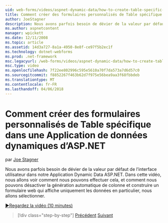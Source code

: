 ```yaml
---
uid: web-forms/videos/aspnet-dynamic-data/how-to-create-table-specific-custom-forms-in-an-aspnet-dynamic-data-application
title: Comment créer des formulaires personnalisés de Table spécifique dans une Application de données ASP.NET Dynamic | Documents Microsoft
author: JoeStagner
description: Nous avons parfois besoin de dévier de la valeur par défaut de l’interface utilisateur dans notre Application Dynamic Data ASP.NET. Dans cette vidéo, nous verrons comment nous pouvons effectuer cela, et comment nous pouvons désactiver...
ms.author: aspnetcontent
manager: wpickett
ms.date: 12/11/2008
ms.topic: article
ms.assetid: 14d3a727-8a1a-4950-8e8f-ce97f5b2ec1f
ms.technology: dotnet-webforms
ms.prod: .net-framework
msc.legacyurl: /web-forms/videos/aspnet-dynamic-data/how-to-create-table-specific-custom-forms-in-an-aspnet-dynamic-data-application
msc.type: video
ms.openlocfilehash: 7f22ee802996c595e5610a70f7da573a7d6d57c0
ms.sourcegitcommit: f8852267f463b62d7f975e56bea9aa3f68fbbdeb
ms.translationtype: MT
ms.contentlocale: fr-FR
ms.lasthandoff: 04/06/2018
---
```

<a name="how-to-create-table-specific-custom-forms-in-an-aspnet-dynamic-data-application"></a>Comment créer des formulaires personnalisés de Table spécifique dans une Application de données dynamiques d’ASP.NET
====================
par [Joe Stagner](https://github.com/JoeStagner)

Nous avons parfois besoin de dévier de la valeur par défaut de l’interface utilisateur dans notre Application Dynamic Data ASP.NET. Dans cette vidéo, nous allons voir comment nous pouvons effectuer cela, et comment nous pouvons désactiver la génération automatique de colonne et construire un formulaire web qui affiche uniquement les données en particulier, nous allons sélectionner.

[&#9654;Regardez la vidéo (10 minutes)](https://channel9.msdn.com/Blogs/ASP-NET-Site-Videos/how-to-create-table-specific-custom-forms-in-an-aspnet-dynamic-data-application)

> [!div class="step-by-step"]
> [Précédent](how-to-remove-columns-from-your-dynamicdata-data-grids.md)
> [Suivant](aspnet-dynamic-data-custom-form-formatting.md)
